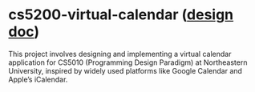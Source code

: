 # cs5200-virtual-calendar ([design doc](https://docs.google.com/document/d/1t17JWyGOdQj2FlsFKW70nWQk9nMpq5YNjR9wQNBCmn8/edit?usp=sharing))
This project involves designing and implementing a virtual calendar application for CS5010 (Programming Design Paradigm) at Northeastern University, inspired by widely used platforms like Google Calendar and Apple’s iCalendar.

